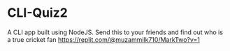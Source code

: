 # CLI-Quiz2
A CLI app built using NodeJS. Send this to your friends and find out who is a true cricket fan
https://replit.com/@muzammilk710/MarkTwo?v=1
